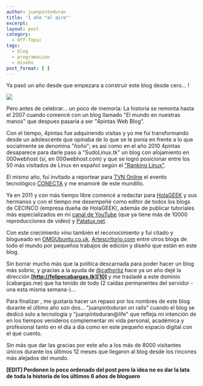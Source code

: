 ```yaml
---
author: juanpintoduran
title: '1 año "al aire"'
excerpt:
layout: post
category:
  - Off-Topic
tags:
  - blog
  - programacion
  - diseño
post_format: [ ]
---
```

Ya pasó un año desde que empezara a construir este blog desde cero... !

[![][11]][11]

Pero antes de celebrar... un poco de memoria: La historia se remonta hasta el 2007 cuando comencé con un blog llamado "El mundo en nuestras manos" que despues pasaría a ser "4pintas Web Blog".

Con el tiempo, 4pintas fue adquiriendo visitas y yo me fui transformando desde un adolescente que opinaba de lo que se le ponía en frente a lo que socialmente se denomina "ñoño"; es así como en el año 2010 4pintas desaparece para darle paso a "SudoLinux.tk" un blog con alojamiento en 000webhost (sí, en 000webhost.com) y que se logró posicionar entre los 50 más visitados de Linux en español según el ["Ranking Linux"][1].

El mismo año, fuí invitado a reportear para [TVN Online][2] el evento tecnológico [CONECTA][3] y me enamoré de este mundillo.

Ya en 2011 y con más tiempo libre comencé a redactar para [HolaGEEK][4] y sus hermanos y con el tiempo me desempeñé como editor de todos los blogs de CECINCO (empresa dueña de HolaGEEK), además de publicar tutoriales más especializados en mi [canal de YouTube][5] (que ya tiene más de 10000 reproducciones de video) y [Patatux.net][6].

Con este crecimiento vino también el reconocimiento y fuí citado y blogueado en [OMGUbuntu.co.uk][7], [Artescritorio.com][8] entre otros blogs de todo el mundo por pequeños trabajos de edición y diseño que están en este blog.

Sin borrar mucho más que la política descarnada para poder hacer un blog más sobrio, y gracias a la ayuda de [@cathortiz][9] hace ya un año dejé la dirección **[http://felipecabargas.tk][10]** y me trasladé a este dominio (cabargas.me) que ha tenido de todo (2 caídas permanentes del servidor -una esta misma semana-)...

Para finalizar , me gustaría hacer un repaso por los nombres de este blog durante el último año son dos... "juanpintoduran on rails" cuando el blog se dedicó solo a tecnología y "juanpintoduran@life" que refleja mi intención de en los tiempos venideros complementar mi vida personal, académica y profesional tanto en el día a día como en este pequeño espacio digital con el que cuento.

Sin más que dar las gracias por este año a los más de 8000 visitantes únicos durante los últimos 12 meses que llegaron al blog desde los rincones más alejados del mundo.

**[EDIT] Perdonen lo poco ordenado del post pero la idea no es dar la lata de toda la historia de los últimos 6 años de bloguero**

  [1]: http://www.rankinglinux.com
  [2]: http://tvnonline.cl
  [3]: http://www.conecta2010.cl
  [4]: http://holageek.com
  [5]: http://www.youtube.com/user/juanpintoduran
  [6]: http://www.patatux.net
  [7]: http://www.omgubuntu.co.uk/?s=cabargas
  [8]: http://artescritorio.com/?s=cabargas&x=0&y=0
  [9]: http://twitter.com/#!/cathortiz
  [10]: http://felipecabargas.tk
  [11]: http://cabargas.me/images/logo.png